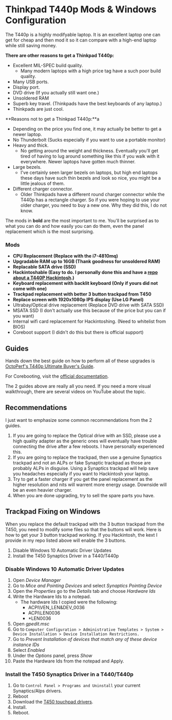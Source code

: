 # Thinkpad T440p Mods & Windows Configuration
The T440p is a highly modifyable laptop. It is an excellent laptop one can get for cheap and then mod it so it can compare with a high-end laptop while still saving money.

**There are other reasons to get a Thinkpad T440p:**
- Excellent MIL-SPEC build quality.
   - Many modern laptops with a high price tag have a such poor build quality.
- Many USB ports.
- Display port.
- DVD drive (If you actually still want one.)
- Unsoldered RAM
- Superb key travel. (Thinkpads have the best keyboards of any laptop.)
- Thinkpads are just cool.

**Reasons not to get a Thinkpad T440p:**a
- Depending on the price you find one, it may actually be better to get a newer laptop.
- No Thunderbolt (Sucks especially if you want to use a portable monitor)
- Heavy and thick.
   - No getting around the weight and thickness. Eventually you'll get tired of having to lug around something like this if you walk with it everywhere. Newer laptops have gotten much thinner.
- Large bezels.
   - I've certainly seen larger bezels on laptops, but high end laptops these days have such thin bezels and look so nice, you might be a little jealous of them.
 - Different charger connector.
   - Older Thinkpads have a different round charger connector while the T440p has a rectangle charger. So if you were hoping to use your older charger, you need to buy a new one. Why they did this, I do not know.

The mods in **bold** are the most important to me. You'll be surprised as to what you can do and how easily you can do them, even the panel replacement which is the most surprising.

### Mods
- **CPU Replacement (Replace with the i7-4810mq)**
- **Upgradable RAM up to 16GB (Thank goodness for unsoldered RAM)**
- **Replacable SATA drive (SSD)**
- **Hackintoshable (Easy to do. I personally done this and have a [repo about a T440P Hackintosh](https://github.com/NawalJAhmed/T440p-Hackintosh).)**
- **Keyboard replacement with backlit keyboard (Only if yours did not come with one)**
- **Trackpad replacement with better 3 button trackpad from T450**
- **Replace screen with 1920x1080p IPS display (Use LG Panel)**
- Ultrabay/Optical drive replacement (Replace DVD drive with SATA SSD)
- MSATA SSD (I don't actually use this because of the price but you can if you want)
- Internal wifi card replacement for Hackintoshing. (Need to whitelist from BIOS)
- Coreboot support (I didn't do this but there is official support)

## Guides
Hands down the best guide on how to perform all of these upgrades is [OctoPerf's T440p Ultimate Buyer's Guide](https://octoperf.com/blog/2018/11/07/thinkpad-t440p-buyers-guide/).

For Corebooting, visit the [official documentation](https://doc.coreboot.org/mainboard/lenovo/t440p.html).

The 2 guides above are really all you need. If you need a more visual walkthrough, there are several videos on YouTube about the topic.

## Recommendations
I just want to emphasize some common recommendations from the 2 guides.

1. If you are going to replace the Optical drive with an SSD, please use a high quality adapter as the generic ones will eventually have trouble connecting the drive after a few reboots. I have personally experienced this.
2. If you are going to replace the trackpad, then use a genuine Synaptics trackpad and not an ALPs or fake Synaptic trackpad as those are probably ALPs in disguise. Using a Synaptics trackpad will help save you headaches especially if you want to Hackintosh your laptop.
3. Try to get a faster charger if you get the panel replacement as the higher resolution and nits will warrent more energy usage. Downside will be an even heavier charger.
3. When you are done upgrading, try to sell the spare parts you have.

## Trackpad Fixing on Windows
When you replace the default trackpad with the 3 button trackpad from the T450, you need to modify some files so that the buttons will work. Here is how to get your 3 button trackpad working. If you Hackintosh, the kext I provide in my repo listed above will enable the 3 buttons.

1. Disable Windows 10 Automatic Driver Updates
2. Install the T450 Synaptics Driver in a T440/T440p

### Disable Windows 10 Automatic Driver Updates
1. Open *Device Manager*
2. Go to *Mice and Pointing Devices* and select *Synaptics Pointing Device*
3. Open the *Properties* go to the *Details* tab and choose *Hardware Ids*
4. Write the Hardware Ids to a notepad.
   - The hardware Ids I copied were the following:
      - ACPI\VEN_LEN&DEV_0036
      - ACPI\LEN0036
      - *LEN0036
5. Open *gpedit.msc*
6. Go to `Computer Configuration > Administrative Templates > System > Device Installation > Device Installation Restrictions.`
7. Go to *Prevent Installation of devices that match any of these device instance IDs*
8. Select *Enabled*
9. Under the *Options* panel, press *Show*
10. Paste the Hardware Ids from the notepad and Apply.

### Install the T450 Synaptics Driver in a T440/T440p
1. Go to `Control Panel > Programs and Uninstall` your current Synaptics/Alps drivers.
2. Reboot
3. Download the [T450 touchpad drivers](http://driverdl.lenovo.com.cn/think/download/driver/7448/UltraNav[n10gx25w].exe).
4. Install.
5. Reboot.
